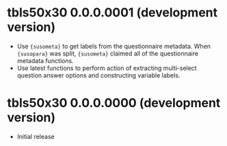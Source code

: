 # tbls50x30 0.0.0.0001 (development version)

- Use `{susometa}` to get labels from the questionnaire metadata. When `{susopara}` was split, `{susometa}` claimed all of the questionnaire metadata functions.
- Use latest functions to perform action of extracting multi-select question answer options and constructing variable labels.

# tbls50x30 0.0.0.0000 (development version)

* Initial release
